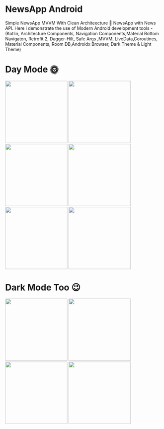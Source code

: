 # NewsApp Android
Simple NewsApp MVVM With Clean Architeecture
📰 NewsApp with News API. Here i demonstrate the use of Modern Android 
development tools - (Kotlin, Architecture Components,
Navigation Components,Material Bottom Navigaton,
Retrofit 2, Dagger-Hilt, Safe Args ,MVVM,
LiveData,Coroutines, Material Components, Room DB,Androidx Browser,
Dark Theme & Light Theme)

# Day Mode 🌞
<p float="left">

 <img src="https://user-images.githubusercontent.com/25154589/125150215-cb0f8e80-e15b-11eb-8d4d-8ca52d552bb4.png" width="200" />

 <img src="https://user-images.githubusercontent.com/25154589/125150182-8126a880-e15b-11eb-9853-ea6945aaac88.png" width="200" />

 <img src="https://user-images.githubusercontent.com/25154589/125150189-9bf91d00-e15b-11eb-8eb7-1675acde26d0.png" width="200" />
 
 <img src="https://user-images.githubusercontent.com/25154589/125150207-bcc17280-e15b-11eb-8e56-c8a3463e112b.png" width="200" />
 
 <img src="https://user-images.githubusercontent.com/25154589/125150226-e2e71280-e15b-11eb-8bb2-b6202724eba1.png" width="200" />
 
 <img src="https://user-images.githubusercontent.com/25154589/124357983-cae33080-dc3b-11eb-9a1b-97ae39c41af4.png" width="200" />
 
</p>

# Dark Mode Too 😉
<p float="left">
 
  <img src="https://user-images.githubusercontent.com/25154589/124371504-fc8de300-dc9f-11eb-9cbe-52bcdf6dc3fb.png" width="200" />

  <img src="https://user-images.githubusercontent.com/25154589/124359705-b73bc800-dc43-11eb-8f80-74f490e0568a.png" width="200" />

  <img src="https://user-images.githubusercontent.com/25154589/124359624-675d0100-dc43-11eb-93ad-4e9103ef6c55.png" width="200" />
 
  <img src="https://user-images.githubusercontent.com/25154589/124359741-e94d2a00-dc43-11eb-8d0b-96791385dfb9.png" width="200" />

 </p>




